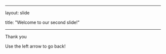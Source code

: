 



---

layout: slide

title: "Welcome to our second slide!"

---

Thank you

Use the left arrow to go back!
